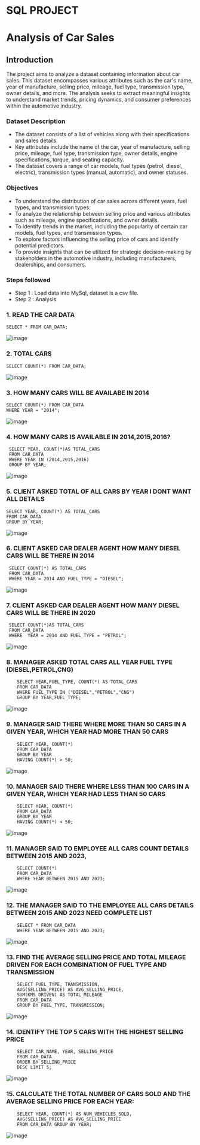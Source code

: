 
# SQL PROJECT
# Analysis of Car Sales 


## Introduction

The project aims to analyze a dataset containing information about car sales. This dataset encompasses various attributes such as the car's name, year of manufacture, selling price, mileage, fuel type, transmission type, owner details, and more. The analysis seeks to extract meaningful insights to understand market trends, pricing dynamics, and consumer preferences within the automotive industry.

### Dataset Description

- The dataset consists of a list of vehicles along with their specifications and sales details.
- Key attributes include the name of the car, year of manufacture, selling price, mileage, fuel type, transmission type, owner details, engine specifications, torque, and seating capacity.
- The dataset covers a range of car models, fuel types (petrol, diesel, electric), transmission types (manual, automatic), and owner statuses.

### Objectives
- To understand the distribution of car sales across different years, fuel types, and transmission types.
- To analyze the relationship between selling price and various attributes such as mileage, engine specifications, and owner details.
- To identify trends in the market, including the popularity of certain car models, fuel types, and transmission types.
- To explore factors influencing the selling price of cars and identify potential predictors.
- To provide insights that can be utilized for strategic decision-making by stakeholders in the automotive industry, including manufacturers, dealerships, and consumers.




### Steps followed 

- Step 1 : Load data into MySql, dataset is a csv file.
- Step 2 : Analysis 


### 1.	READ THE CAR DATA

    SELECT * FROM CAR_DATA;

![image](https://github.com/arvindbadagi/Car-Data-Analysis/assets/160807783/1b65c659-e166-439c-8119-fa59315eaf67)


### 2.	TOTAL CARS 

    SELECT COUNT(*) FROM CAR_DATA;

![image](https://github.com/arvindbadagi/Car-Data-Analysis/assets/160807783/5fea39b0-e3c1-43dc-a2e1-5d353fdaa0ab)


### 3.	HOW MANY CARS WILL BE AVAILABE IN 2014 

    SELECT COUNT(*) FROM CAR_DATA 
    WHERE YEAR = "2014";

![image](https://github.com/arvindbadagi/Car-Data-Analysis/assets/160807783/32413cd9-c167-4586-80e5-2b7045f7d3a1)

### 4.	HOW MANY CARS IS AVAILABLE IN 2014,2015,2016?

     SELECT YEAR, COUNT(*)AS TOTAL_CARS 
     FROM CAR_DATA 
     WHERE YEAR IN (2014,2015,2016) 
     GROUP BY YEAR;

![image](https://github.com/arvindbadagi/Car-Data-Analysis/assets/160807783/9348c555-0324-4713-9d33-bf20d6175270)

### 5. CLIENT ASKED TOTAL OF ALL CARS BY YEAR I DONT WANT ALL DETAILS 

    SELECT YEAR, COUNT(*) AS TOTAL_CARS
    FROM CAR_DATA 
    GROUP BY YEAR;

![image](https://github.com/arvindbadagi/Car-Data-Analysis/assets/160807783/ee941872-3bb3-4c54-b29e-76b38564c766)

### 6. CLIENT ASKED CAR DEALER AGENT HOW MANY DIESEL CARS WILL BE THERE IN 2014 

     SELECT COUNT(*) AS TOTAL_CARS 
     FROM CAR_DATA 
     WHERE YEAR = 2014 AND FUEL_TYPE = "DIESEL";

![image](https://github.com/arvindbadagi/Car-Data-Analysis/assets/160807783/d4f4eb4b-ea00-4884-8d6a-de246079a69c)

### 7. CLIENT ASKED CAR DEALER AGENT HOW MANY DIESEL CARS WILL BE THERE IN 2020 

     SELECT COUNT(*)AS TOTAL_CARS 
     FROM CAR_DATA 
     WHERE  YEAR = 2014 AND FUEL_TYPE = "PETROL";

![image](https://github.com/arvindbadagi/Car-Data-Analysis/assets/160807783/648109db-e4a8-418b-a171-bcfddc9cefdf)


### 8. MANAGER ASKED TOTAL CARS ALL YEAR FUEL TYPE (DIESEL,PETROL,CNG)

        SELECT YEAR,FUEL_TYPE, COUNT(*) AS TOTAL_CARS 
        FROM CAR_DATA 
        WHERE FUEL_TYPE IN ("DIESEL","PETROL","CNG")
        GROUP BY YEAR,FUEL_TYPE;
        
![image](https://github.com/arvindbadagi/Car-Data-Analysis/assets/160807783/8b6e3272-aa4c-4deb-afb3-33d015686d7e)

### 9. MANAGER SAID THERE WHERE MORE THAN 50 CARS IN A GIVEN YEAR, WHICH YEAR HAD MORE THAN 50 CARS

        SELECT YEAR, COUNT(*) 
        FROM CAR_DATA 
        GROUP BY YEAR 
        HAVING COUNT(*) > 50;

![image](https://github.com/arvindbadagi/Car-Data-Analysis/assets/160807783/80b1125b-d915-458a-9347-4d87410a6beb)

### 10. MANAGER SAID THERE WHERE LESS THAN 100 CARS IN A GIVEN YEAR, WHICH YEAR HAD LESS THAN 50 CARS 

        SELECT YEAR, COUNT(*) 
        FROM CAR_DATA 
        GROUP BY YEAR 
        HAVING COUNT(*) < 50;

![image](https://github.com/arvindbadagi/Car-Data-Analysis/assets/160807783/ddfc1b11-13d7-424c-a334-9b15d3b29fb6)

### 11. MANAGER SAID TO EMPLOYEE ALL CARS COUNT DETAILS BETWEEN 2015 AND 2023,

        SELECT COUNT(*) 
        FROM CAR_DATA 
        WHERE YEAR BETWEEN 2015 AND 2023;

![image](https://github.com/arvindbadagi/Car-Data-Analysis/assets/160807783/1c9d81a6-086b-48d1-b8c5-6435a9b86607)

### 12. THE MANAGER SAID TO THE EMPLOYEE ALL CARS DETAILS BETWEEN 2015 AND 2023 NEED COMPLETE LIST

        SELECT * FROM CAR_DATA 
        WHERE YEAR BETWEEN 2015 AND 2023;

![image](https://github.com/arvindbadagi/Car-Data-Analysis/assets/160807783/779d985b-bec3-4e0b-8f1c-b75dd6954bd2)

### 13. FIND THE AVERAGE SELLING PRICE AND TOTAL MILEAGE DRIVEN FOR EACH COMBINATION OF FUEL TYPE AND TRANSMISSION

        SELECT FUEL_TYPE, TRANSMISSION, 
        AVG(SELLING_PRICE) AS AVG_SELLING_PRICE, 
        SUM(KMS_DRIVEN) AS TOTAL_MILEAGE
        FROM CAR_DATA
        GROUP BY FUEL_TYPE, TRANSMISSION;

![image](https://github.com/arvindbadagi/Car-Data-Analysis/assets/160807783/47ca8b0f-b574-4baa-bc88-550e91229876)

### 14. IDENTIFY THE TOP 5 CARS WITH THE HIGHEST SELLING PRICE

        SELECT CAR_NAME, YEAR, SELLING_PRICE 
        FROM CAR_DATA 
        ORDER BY SELLING_PRICE 
        DESC LIMIT 5;

![image](https://github.com/arvindbadagi/Car-Data-Analysis/assets/160807783/7d550ecc-bee2-4067-82b3-eeaae5152ab5)

### 15. CALCULATE THE TOTAL NUMBER OF CARS SOLD AND THE AVERAGE SELLING PRICE FOR EACH YEAR:

        SELECT YEAR, COUNT(*) AS NUM_VEHICLES_SOLD, 
        AVG(SELLING_PRICE) AS AVG_SELLING_PRICE 
        FROM CAR_DATA GROUP BY YEAR;

![image](https://github.com/arvindbadagi/Car-Data-Analysis/assets/160807783/260ef411-a5d0-486f-a7cf-619baf997d37)


